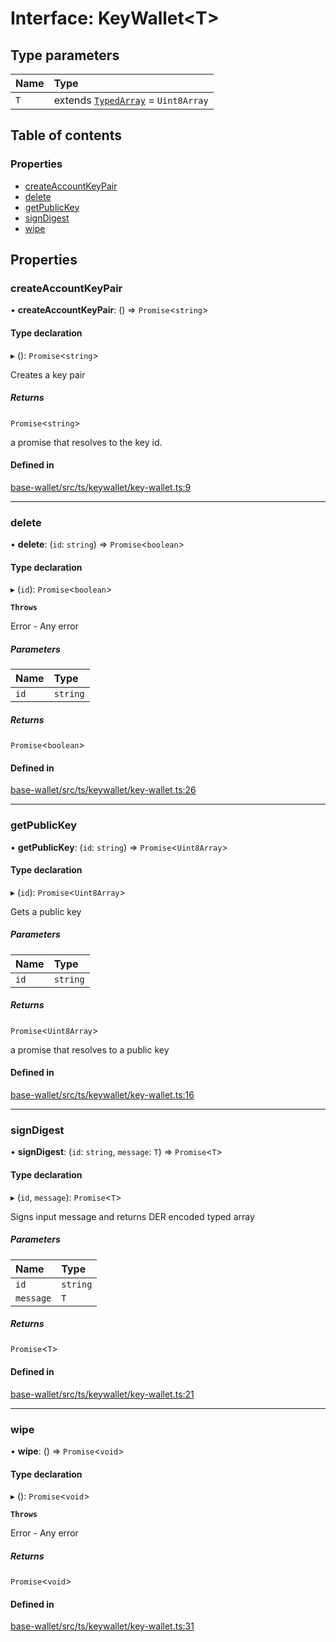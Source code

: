 # Interface: KeyWallet<T\>

## Type parameters

| Name | Type |
| :------ | :------ |
| `T` | extends [`TypedArray`](../API.md#typedarray) = `Uint8Array` |

## Table of contents

### Properties

- [createAccountKeyPair](KeyWallet.md#createaccountkeypair)
- [delete](KeyWallet.md#delete)
- [getPublicKey](KeyWallet.md#getpublickey)
- [signDigest](KeyWallet.md#signdigest)
- [wipe](KeyWallet.md#wipe)

## Properties

### createAccountKeyPair

• **createAccountKeyPair**: () => `Promise`<`string`\>

#### Type declaration

▸ (): `Promise`<`string`\>

Creates a key pair

##### Returns

`Promise`<`string`\>

a promise that resolves to the key id.

#### Defined in

[base-wallet/src/ts/keywallet/key-wallet.ts:9](https://gitlab.com/i3-market/code/wp3/t3.2/i3m-wallet-monorepo/-/blob/6e2b9d1/packages/base-wallet/src/ts/keywallet/key-wallet.ts#L9)

___

### delete

• **delete**: (`id`: `string`) => `Promise`<`boolean`\>

#### Type declaration

▸ (`id`): `Promise`<`boolean`\>

**`Throws`**

Error - Any error

##### Parameters

| Name | Type |
| :------ | :------ |
| `id` | `string` |

##### Returns

`Promise`<`boolean`\>

#### Defined in

[base-wallet/src/ts/keywallet/key-wallet.ts:26](https://gitlab.com/i3-market/code/wp3/t3.2/i3m-wallet-monorepo/-/blob/6e2b9d1/packages/base-wallet/src/ts/keywallet/key-wallet.ts#L26)

___

### getPublicKey

• **getPublicKey**: (`id`: `string`) => `Promise`<`Uint8Array`\>

#### Type declaration

▸ (`id`): `Promise`<`Uint8Array`\>

Gets a public key

##### Parameters

| Name | Type |
| :------ | :------ |
| `id` | `string` |

##### Returns

`Promise`<`Uint8Array`\>

a promise that resolves to a public key

#### Defined in

[base-wallet/src/ts/keywallet/key-wallet.ts:16](https://gitlab.com/i3-market/code/wp3/t3.2/i3m-wallet-monorepo/-/blob/6e2b9d1/packages/base-wallet/src/ts/keywallet/key-wallet.ts#L16)

___

### signDigest

• **signDigest**: (`id`: `string`, `message`: `T`) => `Promise`<`T`\>

#### Type declaration

▸ (`id`, `message`): `Promise`<`T`\>

Signs input message and returns DER encoded typed array

##### Parameters

| Name | Type |
| :------ | :------ |
| `id` | `string` |
| `message` | `T` |

##### Returns

`Promise`<`T`\>

#### Defined in

[base-wallet/src/ts/keywallet/key-wallet.ts:21](https://gitlab.com/i3-market/code/wp3/t3.2/i3m-wallet-monorepo/-/blob/6e2b9d1/packages/base-wallet/src/ts/keywallet/key-wallet.ts#L21)

___

### wipe

• **wipe**: () => `Promise`<`void`\>

#### Type declaration

▸ (): `Promise`<`void`\>

**`Throws`**

Error - Any error

##### Returns

`Promise`<`void`\>

#### Defined in

[base-wallet/src/ts/keywallet/key-wallet.ts:31](https://gitlab.com/i3-market/code/wp3/t3.2/i3m-wallet-monorepo/-/blob/6e2b9d1/packages/base-wallet/src/ts/keywallet/key-wallet.ts#L31)
